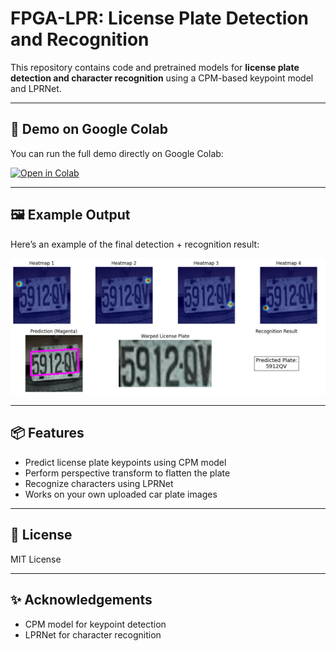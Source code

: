 # FPGA-LPR: License Plate Detection and Recognition

This repository contains code and pretrained models for **license plate detection and character recognition** using a CPM-based keypoint model and LPRNet.

---

## 🚀 Demo on Google Colab

You can run the full demo directly on Google Colab:

[![Open in Colab](https://colab.research.google.com/assets/colab-badge.svg)](https://colab.research.google.com/drive/1oFxtRl4Es7vvLd6zvzdtnk1ii7-WX9vZ?usp=sharing)

---

## 🖼️ Example Output

Here’s an example of the final detection + recognition result:

![Example Output](https://github.com/evan6007/FPGA-LPR/blob/main/demo_image.jpg)

---

## 📦 Features

- Predict license plate keypoints using CPM model  
- Perform perspective transform to flatten the plate  
- Recognize characters using LPRNet  
- Works on your own uploaded car plate images

---

## 📄 License

MIT License

---

## ✨ Acknowledgements

- CPM model for keypoint detection  
- LPRNet for character recognition
